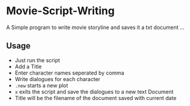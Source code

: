# Movie-Script-Writing
A Simple program to write movie storyline and saves it a txt document ...

## Usage
* Just run the script
* Add a Title
* Enter character names seperated by comma
* Write dialogues for each character
* `.new` starts a new plot
* `x` exits the script and save the dialogues to a new text Document
* Title will be the filename of the document saved with current date
